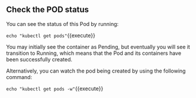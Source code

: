 ## Check the POD status
You can see the status of this Pod by running:

`echo "kubectl get pods"`{{execute}}

You may initially see the container as Pending, but eventually you will see it transition to Running, which means that the Pod and its containers have been successfully created.

Alternatively, you can watch the pod being created by using the following command:

`echo "kubectl get pods -w"`{{execute}}
